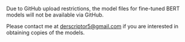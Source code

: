 Due to GitHub upload restrictions, the model files for fine-tuned BERT models will not be available via GitHub.

Please contact me at derscriptor5@gmail.com if you are interested in obtaining copies of the models.
